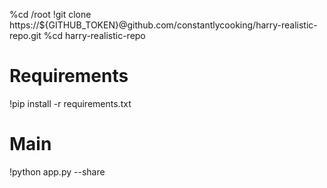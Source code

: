 %cd /root
!git clone https://${GITHUB_TOKEN}@github.com/constantlycooking/harry-realistic-repo.git
%cd harry-realistic-repo


# Requirements

!pip install -r requirements.txt


# Main

!python app.py --share

